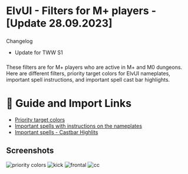 # ElvUI - Filters for M+ players - [Update 28.09.2023]

###

Changelog
- Update for TWW S1
  
###

These filters are for M+ players who are active in M+ and M0 dungeons. Here are different filters, priority target colors for ElvUI nameplates, important spell instructions, and important spell cast bar highlights.

###

# 🌱 Guide and Import Links
- [Priority target colors](https://github.com/mBlinkii/MaUI-ElvUI-Profile-Strings/blob/main/M%2B%20Stuff/priority-colors.md)
- [Important spells with instructions on the nameplates](https://github.com/mBlinkii/MaUI-ElvUI-Profile-Strings/blob/main/M%2B%20Stuff/spells-instructions.md)
- [Important spells - Castbar Highlits](https://github.com/mBlinkii/MaUI-ElvUI-Profile-Strings/blob/main/M%2B%20Stuff/castbar-highlits.md)

###

## Screenshots
![priority colors](https://github.com/mBlinkii/MaUI-ElvUI-Profile-Strings/blob/main/Screenshots/np-m%2B-filter.png)
![kick](https://github.com/mBlinkii/MaUI-ElvUI-Profile-Strings/blob/main/Screenshots/spell-kick.png)
![frontal](https://github.com/mBlinkii/MaUI-ElvUI-Profile-Strings/blob/main/Screenshots/spell-frontal.png)
![cc](https://github.com/mBlinkii/MaUI-ElvUI-Profile-Strings/blob/main/Screenshots/spell-cc.png)
